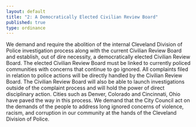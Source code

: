 ```yaml
---
layout: default
title: "2: A Democratically Elected Civilian Review Board"
published: true
type: ordinance
---
```


We demand and require the abolition of the internal Cleveland Division of Police investigation process along with the current Civilian Review Board and establish, out of dire necessity, a democratically elected Civilian Review Board. The elected Civilian Review Board must be linked to currently policed communities with concerns that continue to go ignored. All complaints filed in relation to police actions will be directly handled by the Civilian Review Board. The Civilian Review Board will also be able to launch investigations outside of the complaint process and will hold the power of direct disciplinary action. Cities such as Denver, Colorado and Cincinnati, Ohio have paved the way in this process. We demand that the City Council act on the demands of the people to address long ignored concerns of violence, racism, and corruption in our community at the hands of the Cleveland Division of Police. 
